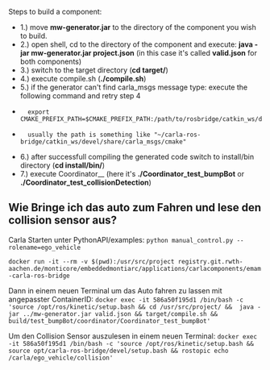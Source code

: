 Steps to build a component:

* 1.) move **mw-generator.jar** to the directory of the component you wish to build.
* 2.) open shell, cd to the directory of the component and execute: **java -jar mw-generator.jar project.json** (in this case it's called **valid.json** for both components)
* 3.) switch to the target directory (**cd target/**)
* 4.) execute compile.sh (**./compile.sh**)
* 5.) if the generator can't find carla_msgs message type: execute the following command and retry step 4
*       export CMAKE_PREFIX_PATH=$CMAKE_PREFIX_PATH:/path/to/rosbridge/catkin_ws/devel/share/carla_msgs/cmake
*       usually the path is something like "~/carla-ros-bridge/catkin_ws/devel/share/carla_msgs/cmake"
* 6.) after successfull compiling the generated code switch to install/bin directory (**cd install/bin/**)
* 7.) execute Coordinator_<model-package>_<component-name> (here it's **./Coordinator_test_bumpBot** or **./Coordinator_test_collisionDetection**)

## Wie Bringe ich das auto zum Fahren und lese den collision sensor aus?

Carla Starten
unter PythonAPI/examples: `python manual_control.py --rolename=ego_vehicle`

`docker run -it --rm -v $(pwd):/usr/src/project registry.git.rwth-aachen.de/monticore/embeddedmontiarc/applications/carlacomponents/emam-carla-ros-bridge`

Dann in einem neuen Terminal um das Auto fahren zu lassen mit angepasster ContainerID:
`docker exec -it 586a50f195d1 /bin/bash -c 'source /opt/ros/kinetic/setup.bash && cd /usr/src/project/ &&  java -jar ../mw-generator.jar valid.json && target/compile.sh && build/test_bumpBot/coordinator/Coordinator_test_bumpBot'`

Um den Collision Sensor auszulesen in einem neuen Terminal:
`docker exec -it 586a50f195d1 /bin/bash -c 'source /opt/ros/kinetic/setup.bash && source opt/carla-ros-bridge/devel/setup.bash && rostopic echo /carla/ego_vehicle/collision'`